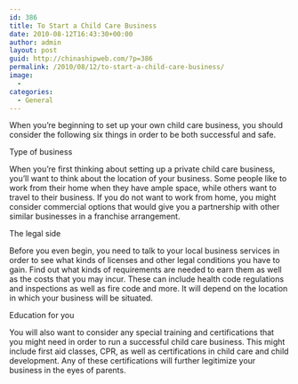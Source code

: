 ```yaml
---
id: 386
title: To Start a Child Care Business
date: 2010-08-12T16:43:30+00:00
author: admin
layout: post
guid: http://chinashipweb.com/?p=386
permalink: /2010/08/12/to-start-a-child-care-business/
image:
  - 
categories:
  - General
---
```

When you’re beginning to set up your own child care business, you should consider the following six things in order to be both successful and safe.

Type of business

When you’re first thinking about setting up a private child care business, you’ll want to think about the location of your business. Some people like to work from their home when they have ample space, while others want to travel to their business. If you do not want to work from home, you might consider commercial options that would give you a partnership with other similar businesses in a franchise arrangement.

The legal side

Before you even begin, you need to talk to your local business services in order to see what kinds of licenses and other legal conditions you have to gain. Find out what kinds of requirements are needed to earn them as well as the costs that you may incur. These can include health code regulations and inspections as well as fire code and more. It will depend on the location in which your business will be situated.

Education for you

You will also want to consider any special training and certifications that you might need in order to run a successful child care business. This might include first aid classes, CPR, as well as certifications in child care and child development. Any of these certifications will further legitimize your business in the eyes of parents.